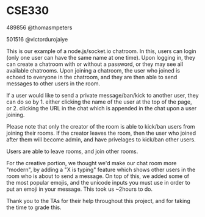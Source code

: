 
# CSE330
489856 @thomasmpeters


501516 @victordurojaiye

This is our example of a node.js/socket.io chatroom. In this, users can login (only one user can have the same name at one time). Upon logging in, they
can create a chatroom with or without a password, or they may see all available chatrooms. Upon joining a chatroom, the user who joined is echoed to everyone
in the chatroom, and they are then able to send messages to other users in the room.


If a user would like to send a private message/ban/kick to another user, they can do so by
    1. either clicking the name of the user at the top of the page, 
 or 2. clicking the URL in the chat which is appended in the chat upon a user joining.
 
 Please note that only the creator of the room is able to kick/ban users from joining their rooms. If the creator leaves the room, then the user who joined after them
 will become admin, and have privelages to kick/ban other users.
 
 Users are able to leave rooms, and join other rooms.
 
 For the creative portion, we thought we'd make our chat room more "modern", by adding a "X is typing" feature which shows other users in the room 
 who is about to send a message. On top of this, we added some of the most popular emojis, and the unicode inputs you must use in order to put an emoji in your message. 
 This took us ~2hours to do.
 
 Thank you to the TAs for their help throughout this project, and for taking the time to grade this.
